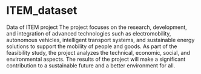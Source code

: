 # ITEM_dataset
Data of ITEM project
The project focuses on the research, development, and integration of advanced technologies such as electromobility, autonomous vehicles, intelligent transport systems, and sustainable energy solutions to support the mobility of people and goods. As part of the feasibility study, the project analyzes the technical, economic, social, and environmental aspects. The results of the project will make a significant contribution to a sustainable future and a better environment for all.
